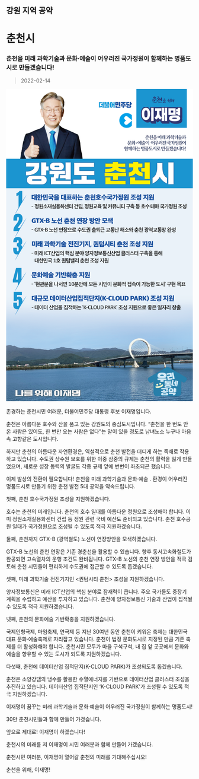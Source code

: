 ## 강원 지역 공약

# 춘천시

### 춘천을 미래 과학기술과 문화·예술이 어우러진 국가정원이 함께하는 명품도시로 만들겠습니다! 
> 2022-02-14

![춘천시 지역공약](./005_010_013.png)

존경하는 춘천시민 여러분, 더불어민주당 대통령 후보 이재명입니다.

 

춘천은 아름다운 호수와 산을 품고 있는 강원도의 중심도시입니다. “춘천을 한 번도 안 온 사람은 있어도, 한 번만 오는 사람은 없다”는 말이 있을 정도로  남녀노소 누구나 마음속 고향같은 도시입니다.

 

하지만 춘천의 아름다운 자연환경은, 역설적으로 춘천 발전을 더디게 하는 족쇄로 작용하고 있습니다. 수도권 상수원 보호를 위한 이중 삼중의 규제는 춘천의 활력을 잃게 만들었으며, 새로운 성장 동력의 발굴도 각종 규제 앞에 번번이 좌초되곤 했습니다.

 

 이제 발상의 전환이 필요합니다!  춘천을 미래 과학기술과 문화·예술 ․ 환경이 어우러진 명품도시로 만들기 위한 춘천 발전 5대 공약을 약속드립니다.

 

첫째, 춘천 호수국가정원 조성을 지원하겠습니다.

호수는 춘천의 미래입니다. 춘천의 호수 일대를 아름다운 정원으로 조성해야 합니다. 이미 정원소재실용화센터 건립 등 정원 관련 국비 예산도 준비되고 있습니다. 춘천 호수공원 일대가 국가정원으로 조성될 수 있도록 적극 지원하겠습니다.

 

둘째, 춘천까지 GTX-B (광역철도) 노선이 연장방안을 모색하겠습니다.

GTX-B 노선의 춘천 연장은 기존 경춘선을 활용할 수 있습니다. 향후 동서고속화철도가 완공되면 고속열차의 운행 조건도 완비됩니다. GTX-B 노선의 춘천 연장 방안을 적극 검토해 춘천 시민들이 편리하게 수도권에 접근할 수 있도록 돕겠습니다.

 

셋째, 미래 과학기술 전진기지인 <퀀텀시티 춘천> 조성을 지원하겠습니다.

양자정보통신은 미래 ICT산업의 핵심 분야로 잠재력이 큽니다. 주요 국가들도 중장기 계획을 수립하고 예산을 투자하고 있습니다. 춘천에 양자정보통신 기술과 산업이 집적될 수 있도록 적극 지원하겠습니다.

 

넷째, 춘천의 문화예술 기반확충을 지원하겠습니다.

국제인형극제, 마임축제, 연극제 등 지난 30여년 동안 춘천이 키워온 축제는 대한민국 대표 문화·예술축제로 자리잡고 있습니다. 춘천이 법정 문화도시로 지정된 만큼 기존 축제를 더 활성화해야 합니다. 춘천시민 모두가 마을 구석구석, 내 집 앞 곳곳에서 문화와 예술을 향유할 수 있는 도시가 되도록 지원하겠습니다.

 

다섯째, 춘천에 데이터산업 집적단지(K-CLOUD PARK)가 조성되도록 돕겠습니다.

춘천은 소양강댐의 냉수를 활용한 수열에너지를 기반으로 데이터산업 클러스터 조성을 추진하고 있습니다. 데이터산업 집적단지인 ‘K-CLOUD PARK’가 조성될 수 있도록 적극 지원하겠습니다.

 

 

이재명이 꿈꾸는 미래 과학기술과 문화·예술이 어우러진 국가정원이 함께하는 명품도시!

30만 춘천시민들과 함께 만들어 가겠습니다.

 

앞으로 제대로! 이재명이 하겠습니다!

춘천시의 미래를 저 이재명이 시민 여러분과 함께 만들어 가겠습니다. 

춘천시민 여러분, 이재명이 열어갈 춘천의 미래를 기대해주십시오!

 

춘천을 위해, 이재명! 

						